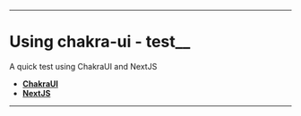 
---
# Using chakra-ui - test__

A quick test using ChakraUI and NextJS

- __[ChakraUI](https://chakra-ui.com/guides/with-nextjs)__ 
- __[NextJS](https://nextjs.org/)__


---
